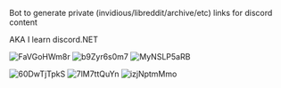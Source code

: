 Bot to generate private (invidious/libreddit/archive/etc) links for discord content

AKA I learn discord.NET

![FaVGoHWm8r](https://user-images.githubusercontent.com/65210810/232684874-0c460095-08b1-4f8b-b61a-d4ad096bf188.png)
![b9Zyr6s0m7](https://user-images.githubusercontent.com/65210810/232684883-d3630517-a559-4b13-ac63-4498d7005cb8.png)
![MyNSLP5aRB](https://user-images.githubusercontent.com/65210810/232684893-7f0452a0-5ce3-41c6-80cf-128d0ecce5ad.png)

![60DwTjTpkS](https://user-images.githubusercontent.com/65210810/232684915-6e9fbfac-f66c-4c00-9948-32d642e35be0.png)
![7lM7ttQuYn](https://user-images.githubusercontent.com/65210810/232684921-ea521515-5e3e-45ab-8263-0738fea3bde4.png)
![izjNptmMmo](https://user-images.githubusercontent.com/65210810/232684923-bcc60b88-6f25-4c92-a780-a0c6311d331a.png)

